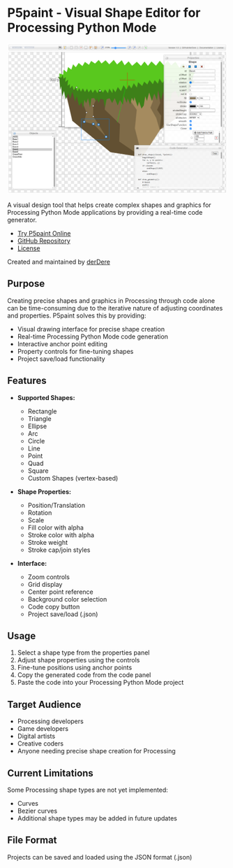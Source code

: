 # P5paint - Visual Shape Editor for Processing Python Mode

![P5paint Screenshot](screenshot3.png)

A visual design tool that helps create complex shapes and graphics for Processing Python Mode applications by providing a real-time code generator.

- [Try P5paint Online](https://derdere.github.io/P5paint/)
- [GitHub Repository](https://github.com/derDere/P5paint)
- [License](LICENSE)

Created and maintained by [derDere](https://github.com/derDere/)

## Purpose

Creating precise shapes and graphics in Processing through code alone can be time-consuming due to the iterative nature of adjusting coordinates and properties. P5paint solves this by providing:

- Visual drawing interface for precise shape creation
- Real-time Processing Python Mode code generation
- Interactive anchor point editing
- Property controls for fine-tuning shapes
- Project save/load functionality

## Features

- **Supported Shapes:**
  - Rectangle
  - Triangle
  - Ellipse
  - Arc
  - Circle
  - Line
  - Point
  - Quad
  - Square
  - Custom Shapes (vertex-based)

- **Shape Properties:**
  - Position/Translation
  - Rotation
  - Scale
  - Fill color with alpha
  - Stroke color with alpha
  - Stroke weight
  - Stroke cap/join styles

- **Interface:**
  - Zoom controls
  - Grid display
  - Center point reference
  - Background color selection
  - Code copy button
  - Project save/load (.json)

## Usage

1. Select a shape type from the properties panel
2. Adjust shape properties using the controls
3. Fine-tune positions using anchor points
4. Copy the generated code from the code panel
5. Paste the code into your Processing Python Mode project

## Target Audience

- Processing developers
- Game developers
- Digital artists
- Creative coders
- Anyone needing precise shape creation for Processing

## Current Limitations

Some Processing shape types are not yet implemented:
- Curves
- Bezier curves
- Additional shape types may be added in future updates

## File Format

Projects can be saved and loaded using the JSON format (.json)
